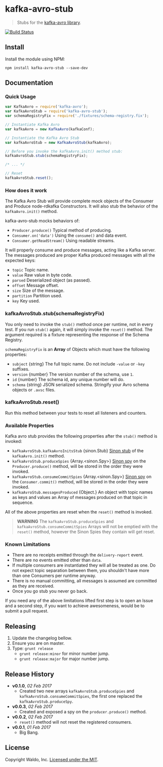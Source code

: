 # kafka-avro-stub

> Stubs for the [kafka-avro library](https://github.com/waldophotos/kafka-avro).

[![Build Status](https://travis-ci.org/waldophotos/kafka-avro-stub.svg?branch=master)](https://travis-ci.org/waldophotos/kafka-avro-stub)

## Install

Install the module using NPM:

```
npm install kafka-avro-stub --save-dev
```

## Documentation

### Quick Usage

```js
var KafkaAvro = require('kafka-avro');
var KafkaAvroStub = require('kafka-avro-stub');
var schemaRegistryFix = require('./fixtures/schema-registry.fix');

// Instantiate Kafka Avro
var kafkaAvro = new KafkaAvro(kafkaConf);

// Instantiate the Kafka Avro Stub
var kafkaAvroStub = new KafkaAvroStub(kafkaAvro);

// Before you invoke the kafkaAvro.init() method stub:
kafkaAvroStub.stub(schemaRegistryFix);

/* ... */

// Reset
kafkaAvroStub.reset();
```

### How does it work

The Kafka Avro Stub will provide complete mock objects of the Consumer and Produce node-rdkafka Constructors. It will also stub the behavior of the `kafkaAvro.init()` method.

kafka-avro-stub mocks behaviors of:

* `Producer.produce()` Typical method of producing.
* `Consumer.on('data')` Using the `consume()` and data event.
* `Consumer.getReadStream()` Using readable streams.

It will properly consume and produce messages, acting like a Kafka server. The messages produced are proper Kafka produced messages with all the expected keys:

* `topic` Topic name.
* `value` Raw value in byte code.
* `parsed` Deserialized object (as passed).
* `offset` Message offset.
* `size` Size of the message.
* `partition` Partition used.
* `key` Key used.

### kafkaAvroStub.stub(schemaRegistryFix)

You only need to invoke the `stub()` method once per runtime, not in every test. If you run `stub()` again, it will simply invoke the `reset()` method. The argument required is a fixture representing the response of the Schema Registry.

`schemaRegistryFix` is an **Array** of Objects which must have the following properties:

* `subject` {string} The full topic name. Do not include `-value` or `-key` suffixes.
* `version` {number} The version number of the schema, use `1`.
* `id` {number} The schema id, any unique number will do.
* `schema` {string} JSON serialized schema. Stringify your Avro schema objects or `.avsc` files.

### kafkaAvroStub.reset()

Run this method between your tests to reset all listeners and counters.

### Available Properties

Kafka avro stub provides the following properties after the `stub()` method is invoked:

* `kafkaAvroStub.kafkaAvroInitsStub` {sinon.Stub} [Sinon stub](http://sinonjs.org/docs/#stubs-api) of the `kafkaAvro.init()` method.
* `kafkaAvroStub.produceSpies` {Array.<sinon.Spy>} [Sinon spy](http://sinonjs.org/docs/#spies-api) on the `Producer.produce()` method, will be stored in the order they were invoked.
* `kafkaAvroStub.consumeCommitSpies` {Array.<sinon.Spy>} [Sinon spy](http://sinonjs.org/docs/#spies-api) on the `Consumer.commit()` method, will be stored in the order they were invoked.
* `kafkaAvroStub.messagesProduced` {Object.<Array>} An object with topic names as keys and values an Array of messages produced on that topic in sequence.

All of the above properties are reset when the `reset()` method is invoked.

> **WARNING** The `kafkaAvroStub.produceSpies` and `kafkaAvroStub.consumeCommitSpies` Arrays will not be emptied with the `reset()` method, however the Sinon Spies they contain will get reset.

### Known Limitations

* There are no receipts emitted through the `delivery-report` event.
* There are no events emitted other than `data`.
* If multiple consumers are instantiated they will all be treated as one. Do not expect topic separation between them, you shouldn't have more than one Consumers per runtime anyway.
* There is no manual committing, all messages is assumed are committed as they are received.
* Once you go stub you never go back.

If you need any of the above limitations lifted first step is to open an Issue and a second step, if you want to achieve awesomeness, would be to submit a pull request.

## Releasing

1. Update the changelog bellow.
1. Ensure you are on master.
1. Type: `grunt release`
    * `grunt release:minor` for minor number jump.
    * `grunt release:major` for major number jump.

## Release History

- **v0.1.0**, *02 Feb 2017*
    - Created two new arrays `kafkaAvroStub.produceSpies` and `kafkaAvroStub.consumeCommitSpies`, the first one replaced the `kafkaAvroStub.produceSpy`.
- **v0.0.3**, *02 Feb 2017*
    - Created and exposed a spy on the `producer.produce()` method.
- **v0.0.2**, *02 Feb 2017*
    - `reset()` method will not reset the registered consumers.
- **v0.0.1**, *01 Feb 2017*
    - Big Bang.

## License

Copyright Waldo, Inc. [Licensed under the MIT](/LICENSE).

[avsc]: https://github.com/mtth/avsc
[node-rdkafka]: https://github.com/Blizzard/node-rdkafka
